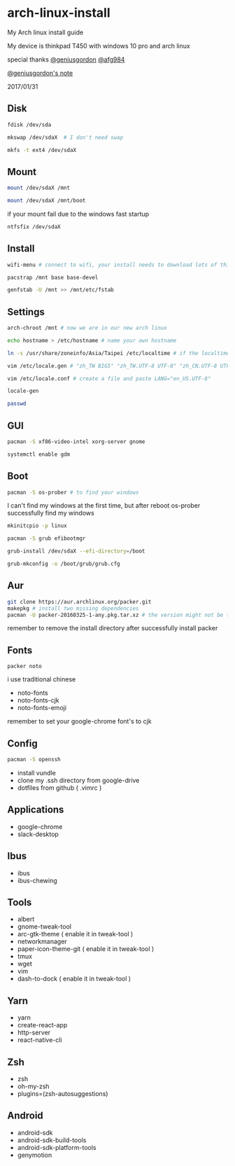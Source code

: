 # arch-linux-install
My Arch linux install guide

My device is thinkpad T450 with windows 10 pro and arch linux

special thanks [@geniusgordon](https://github.com/geniusgordon) [@afg984](https://github.com/afg984)

[@geniusgordon's note](http://simp.ly/p/pzgqzL)

2017/01/31

## Disk
```bash
fdisk /dev/sda
```
```bash
mkswap /dev/sdaX  # I don't need swap
```
```bash
mkfs -t ext4 /dev/sdaX
```

## Mount
```bash
mount /dev/sdaX /mnt
```
```bash
mount /dev/sdaX /mnt/boot
```

if your mount fail due to the windows fast startup
```bash
ntfsfix /dev/sdaX
```
## Install
```bash
wifi-menu # connect to wifi, your install needs to download lots of things
```
```bash
pacstrap /mnt base base-devel
```
```bash
genfstab -U /mnt >> /mnt/etc/fstab
```

## Settings
```bash
arch-chroot /mnt # now we are in our new arch linux
```
```bash
echo hostname > /etc/hostname # name your own hostname
```
```bash
ln -s /usr/share/zoneinfo/Asia/Taipei /etc/localtime # if the localtime is already exist mv it to localtime.backup
```
```bash
vim /etc/locale.gen # "zh_TW BIG5" "zh_TW.UTF-8 UTF-8" "zh_CN.UTF-8 UTF-8" "en_US.UTF-8 UTF-8" "en_US ISO-8859-1" "chr_US UTF-8"
```
```bash
vim /etc/locale.conf # create a file and paste LANG="en_US.UTF-8"
```
```bash
locale-gen
```
```bash
passwd
```

## GUI
```bash
pacman -S xf86-video-intel xorg-server gnome
```
```bash
systemctl enable gdm
```

## Boot
```bash
pacman -S os-prober # to find your windows
```
I can't find my windows at the first time, but after reboot os-prober successfully find my windows
```bash
mkinitcpio -p linux
```
```bash
pacman -S grub efibootmgr
```
```bash
grub-install /dev/sdaX --efi-directory=/boot
```
```bash
grub-mkconfig -o /boot/grub/grub.cfg
```

## Aur
```bash
git clone https://aur.archlinux.org/packer.git
makepkg # install two missing dependencies
pacman -U packer-20160325-1-any.pkg.tar.xz # the version might not be the same
```
remember to remove the install directory after successfully install packer

## Fonts
```
packer noto
```
i use traditional chinese
* noto-fonts
* noto-fonts-cjk
* noto-fonts-emoji

remember to set your google-chrome font's to cjk

## Config
```bash
pacman -S openssh
```
* install vundle
* clone my .ssh directory from google-drive
* dotfiles from github ( .vimrc )



## Applications
* google-chrome
* slack-desktop

## Ibus
* ibus
* ibus-chewing

## Tools
* albert
* gnome-tweak-tool
* arc-gtk-theme ( enable it in tweak-tool )
* networkmanager
* paper-icon-theme-git ( enable it in tweak-tool )
* tmux
* wget
* vim
* dash-to-dock ( enable it in tweak-tool )

## Yarn
* yarn
* create-react-app
* http-server
* react-native-cli

## Zsh
* zsh
* oh-my-zsh
* plugins=(zsh-autosuggestions)

## Android
* android-sdk
* android-sdk-build-tools
* android-sdk-platform-tools
* genymotion

